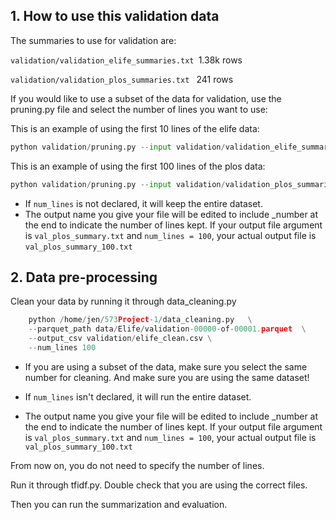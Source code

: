 ## 1. How to use this validation data

The summaries to use for validation are:

`validation/validation_elife_summaries.txt
`1.38k rows

`validation/validation_plos_summaries.txt
` 241 rows

If you would like to use a subset of the data for validation, use the pruning.py file and select the number of lines you want to use:

This is an example of using the first 10 lines of the elife data:

```python
python validation/pruning.py --input validation/validation_elife_summaries.txt --output validation/elife_val.txt --num_lines 10
```
This is an example of using the first 100 lines of the plos data:

```python
python validation/pruning.py --input validation/validation_plos_summaries.txt --output validation/valdiation_plos_summaries.txt --num_lines 100
```

* If `num_lines` is not declared, it will keep the entire dataset.
* The output name you give your file will be edited to include _number at the end to indicate the number of lines kept. If your output file argument is `val_plos_summary.txt` and `num_lines = 100`, your actual output file is `val_plos_summary_100.txt`

## 2. Data pre-processing

   Clean your data by running it through data_cleaning.py
```python
    python /home/jen/573Project-1/data_cleaning.py   \
    --parquet_path data/Elife/validation-00000-of-00001.parquet  \
    --output_csv validation/elife_clean.csv \
    --num_lines 100
```

* If you are using a subset of the data, make sure you select the same number for cleaning. And make sure you are using the same dataset!

* If `num_lines` isn't declared, it will run the entire dataset.
* The output name you give your file will be edited to include _number at the end to indicate the number of lines kept. If your output file argument is `val_plos_summary.txt` and `num_lines = 100`, your actual output file is `val_plos_summary_100.txt`

From now on, you do not need to specify the number of lines. 

Run it through tfidf.py. Double check that you are using the correct files.

Then you can run the summarization and evaluation.
